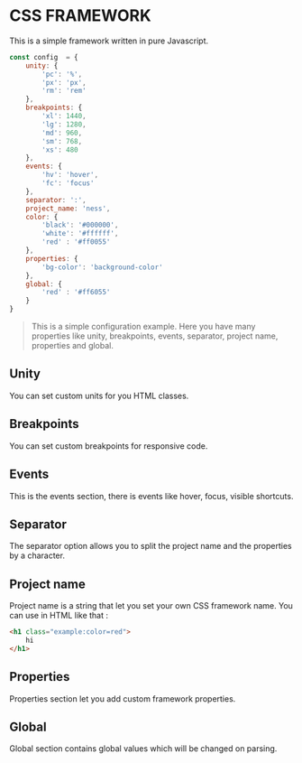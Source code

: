 # CSS FRAMEWORK

This is a simple framework written in pure Javascript.

```js
const config  = {
	unity: {
		'pc': '%',
		'px': 'px',
		'rm': 'rem'
	},
	breakpoints: {
		'xl': 1440,
		'lg': 1280,
		'md': 960,
		'sm': 768,
		'xs': 480
	},
	events: {
		'hv': 'hover',
		'fc': 'focus'
	},
	separator: ':',
	project_name: 'ness',
	color: {
		'black': '#000000',
		'white': '#ffffff',
		'red' : '#ff0055'
	},
	properties: {
		'bg-color': 'background-color'
	},
	global: {
		'red' : '#ff6055'
	}
}
```
> This is a simple configuration example.
> Here you have many properties like unity, breakpoints, events, separator, project name, properties and global.

## Unity
You can set custom units for you HTML classes.

## Breakpoints
You can set custom breakpoints for responsive code.

## Events
This is the events section, there is events like hover, focus, visible shortcuts.

## Separator
The separator option allows you to split the project name and the properties by a character.

## Project name
Project name is a string that let you set your own CSS framework name. 
You can use in HTML like that :
```html
<h1 class="example:color=red">
	hi
</h1>
```

## Properties

Properties section let you add custom framework properties.

## Global

Global section contains global values which will be changed on parsing.